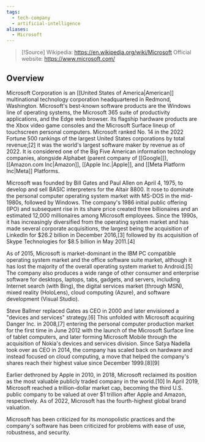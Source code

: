 ```yaml
---
tags:
  - tech-company
  - artificial-intelligence
aliases:
  - Microsoft
---
```

>[!Source]
>Wikipedia: https://en.wikipedia.org/wiki/Microsoft
>Official website: https://www.microsoft.com/

## Overview
Microsoft Corporation is an [[United States of America|American]] multinational technology corporation headquartered in Redmond, Washington. Microsoft's best-known software products are the Windows line of operating systems, the Microsoft 365 suite of productivity applications, and the Edge web browser. Its flagship hardware products are the Xbox video game consoles and the Microsoft Surface lineup of touchscreen personal computers. Microsoft ranked No. 14 in the 2022 Fortune 500 rankings of the largest United States corporations by total revenue;[2] it was the world's largest software maker by revenue as of 2022. It is considered one of the Big Five American information technology companies, alongside Alphabet (parent company of [[Google]]), [[Amazon.com Inc|Amazon]], [[Apple Inc.|Apple]], and [[Meta Platform Inc|Meta]] Platforms.

Microsoft was founded by Bill Gates and Paul Allen on April 4, 1975, to develop and sell BASIC interpreters for the Altair 8800. It rose to dominate the personal computer operating system market with MS-DOS in the mid-1980s, followed by Windows. The company's 1986 initial public offering (IPO) and subsequent rise in its share price created three billionaires and an estimated 12,000 millionaires among Microsoft employees. Since the 1990s, it has increasingly diversified from the operating system market and has made several corporate acquisitions, the largest being the acquisition of LinkedIn for $26.2 billion in December 2016,[3] followed by its acquisition of Skype Technologies for $8.5 billion in May 2011.[4]

As of 2015, Microsoft is market-dominant in the IBM PC compatible operating system market and the office software suite market, although it has lost the majority of the overall operating system market to Android.[5] The company also produces a wide range of other consumer and enterprise software for desktops, laptops, tabs, gadgets, and servers, including Internet search (with Bing), the digital services market (through MSN), mixed reality (HoloLens), cloud computing (Azure), and software development (Visual Studio).

Steve Ballmer replaced Gates as CEO in 2000 and later envisioned a "devices and services" strategy.[6] This unfolded with Microsoft acquiring Danger Inc. in 2008,[7] entering the personal computer production market for the first time in June 2012 with the launch of the Microsoft Surface line of tablet computers, and later forming Microsoft Mobile through the acquisition of Nokia's devices and services division. Since Satya Nadella took over as CEO in 2014, the company has scaled back on hardware and instead focused on cloud computing, a move that helped the company's shares reach their highest value since December 1999.[8][9]

Earlier dethroned by Apple in 2010, in 2018, Microsoft reclaimed its position as the most valuable publicly traded company in the world.[10] In April 2019, Microsoft reached a trillion-dollar market cap, becoming the third U.S. public company to be valued at over $1 trillion after Apple and Amazon, respectively. As of 2022, Microsoft has the fourth-highest global brand valuation.

Microsoft has been criticized for its monopolistic practices and the company's software has been criticized for problems with ease of use, robustness, and security. 